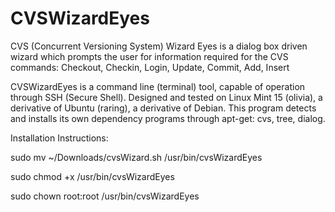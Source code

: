 CVSWizardEyes
=============

CVS (Concurrent Versioning System) Wizard Eyes is a dialog box driven wizard 
which prompts the user for information required for the CVS commands:
Checkout, Checkin, Login, Update, Commit, Add, Insert

CVSWizardEyes is a command line (terminal) tool, capable of operation through SSH (Secure Shell).
Designed and tested on Linux Mint 15 (olivia), a derivative of Ubuntu (raring), a derivative of Debian.
This program detects and installs its own dependency programs through apt-get: cvs, tree, dialog.



Installation Instructions:

  sudo mv ~/Downloads/cvsWizard.sh /usr/bin/cvsWizardEyes
  
  sudo chmod +x /usr/bin/cvsWizardEyes
  
  sudo chown root:root /usr/bin/cvsWizardEyes
  
  
